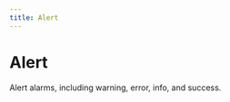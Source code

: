 ```yaml
---
title: Alert
---
```


# Alert

<div>Alert alarms, including warning, error, info, and success.</div>
